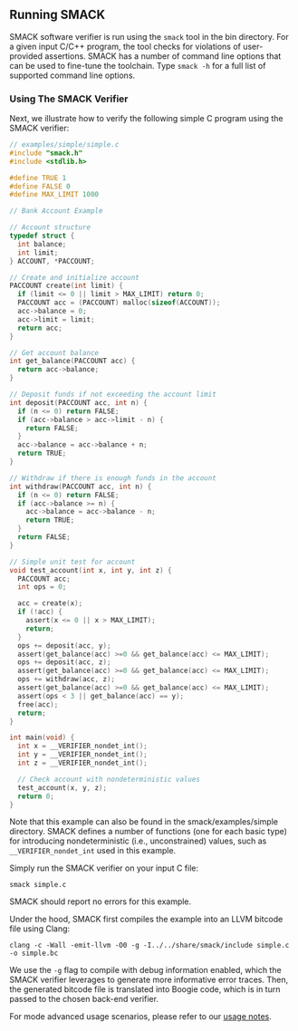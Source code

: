 ## Running SMACK


SMACK software verifier is run using the `smack` tool in the bin directory.
For a given input C/C++ program, the tool checks for violations of user-provided
assertions. SMACK has a number of command line options that can be used
to fine-tune the toolchain. Type `smack -h` for a full list of supported command
line options.


### Using The SMACK Verifier

Next, we illustrate how to verify the following simple C program using the SMACK
verifier:
```C
// examples/simple/simple.c
#include "smack.h"
#include <stdlib.h>

#define TRUE 1
#define FALSE 0
#define MAX_LIMIT 1000

// Bank Account Example

// Account structure
typedef struct {
  int balance;
  int limit;
} ACCOUNT, *PACCOUNT;

// Create and initialize account
PACCOUNT create(int limit) {
  if (limit <= 0 || limit > MAX_LIMIT) return 0;
  PACCOUNT acc = (PACCOUNT) malloc(sizeof(ACCOUNT));
  acc->balance = 0;
  acc->limit = limit;
  return acc;
}

// Get account balance
int get_balance(PACCOUNT acc) {
  return acc->balance;
}

// Deposit funds if not exceeding the account limit
int deposit(PACCOUNT acc, int n) {
  if (n <= 0) return FALSE;
  if (acc->balance > acc->limit - n) {
    return FALSE;
  }
  acc->balance = acc->balance + n;
  return TRUE;
}

// Withdraw if there is enough funds in the account
int withdraw(PACCOUNT acc, int n) {
  if (n <= 0) return FALSE;
  if (acc->balance >= n) {
    acc->balance = acc->balance - n;
    return TRUE;
  }
  return FALSE;
}

// Simple unit test for account
void test_account(int x, int y, int z) {
  PACCOUNT acc;
  int ops = 0;

  acc = create(x);
  if (!acc) {
    assert(x <= 0 || x > MAX_LIMIT);
    return;
  }
  ops += deposit(acc, y);
  assert(get_balance(acc) >=0 && get_balance(acc) <= MAX_LIMIT);
  ops += deposit(acc, z);
  assert(get_balance(acc) >=0 && get_balance(acc) <= MAX_LIMIT);
  ops += withdraw(acc, z);
  assert(get_balance(acc) >=0 && get_balance(acc) <= MAX_LIMIT);
  assert(ops < 3 || get_balance(acc) == y);
  free(acc);
  return;
}

int main(void) {
  int x = __VERIFIER_nondet_int();
  int y = __VERIFIER_nondet_int();
  int z = __VERIFIER_nondet_int();

  // Check account with nondeterministic values
  test_account(x, y, z);
  return 0;
}
```
Note that this example can also be found in the smack/examples/simple
directory. SMACK defines a number of functions (one for each basic type)
for introducing nondeterministic (i.e., unconstrained) values, such as
`__VERIFIER_nondet_int` used in this example.

Simply run the SMACK verifier on your input C file:
```Shell
smack simple.c
```
SMACK should report no errors for this example.

Under the hood, SMACK first compiles the example into an LLVM bitcode file using Clang:
```Shell
clang -c -Wall -emit-llvm -O0 -g -I../../share/smack/include simple.c -o simple.bc
```
We use the `-g` flag to compile with debug information enabled, which the SMACK
verifier leverages to generate more informative error traces. Then, the generated bitcode
file is translated into Boogie code, which is in turn passed to the chosen back-end
verifier.

For mode advanced usage scenarios, please refer to our [usage notes](usage-notes.md).


